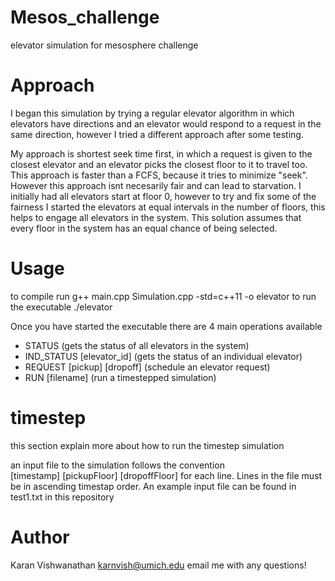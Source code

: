 # Mesos_challenge
elevator simulation for mesosphere challenge

# Approach
I began this simulation by trying a regular elevator algorithm in which elevators have directions and an elevator would respond to a request in the same direction, however I tried a different approach after some testing.

My approach is shortest seek time first, in which a request is given to the closest elevator and an elevator picks the closest floor to it to travel too. This approach is faster than a FCFS, because it tries to minimize "seek". However this approach isnt necesarily fair and can lead to starvation. I initially had all elevators start at floor 0, however to try and fix some of the fairness I started the elevators at equal intervals in the number of floors, this helps to engage all elevators in the system. This solution assumes that every floor in the system has an equal chance of being selected.

# Usage

to compile run
  g++ main.cpp Simulation.cpp -std=c++11 -o elevator
to run the executable
  ./elevator

Once you have started the executable there are 4 main operations available 
- STATUS (gets the status of all elevators in the system)
- IND_STATUS [elevator_id] (gets the status of an individual elevator)
- REQUEST [pickup] [dropoff] (schedule an elevator request)
- RUN [filename] (run a timestepped simulation)

# timestep 

this section explain more about how to run the timestep simulation

an input file to the simulation follows the convention  
[timestamp] [pickupFloor] [dropoffFloor] 
for each line. Lines in the file must be in ascending timestap order. An example input file can be found in test1.txt in this repository

# Author
Karan Vishwanathan
karnvish@umich.edu
email me with any questions!
